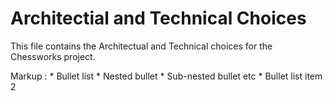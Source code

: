 # Architectial and Technical Choices

This file contains the Architectual and Technical choices for the Chessworks project.

 Markup : * Bullet list
              * Nested bullet
                  * Sub-nested bullet etc
          * Bullet list item 2

